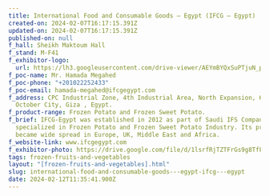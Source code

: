 ```yaml
---
title: International Food and Consumable Goods – Egypt (IFCG – Egypt)
created-on: 2024-02-07T16:17:15.391Z
updated-on: 2024-02-07T16:17:15.391Z
published-on: null
f_hall: Sheikh Maktoum Hall
f_stand: M-F41
f_exhibitor-logo:
  url: https://lh3.googleusercontent.com/drive-viewer/AEYmBYQxSuPTjuN_pBjbwqFlUWHzLYrXnTDm8onsHAbh0Vit9F2tguL7rsXKc_Ob8dpjnog7celK5SF2eSdB68YYH2Yto16J2g=s1600
f_poc-name: Mr. Hamada Megahed
f_poc-phone: "+201022252433"
f_poc-email: hamada-megahed@ifcgegypt.com
f_address: CPC Industrial Zone, 4th Industrial Area, North Expansion, 6th
  October City, Giza , Egypt.
f_product-range: Frozen Potato and Frozen Sweet Potato.
f_brief: IFCG-Egypt was established in 2012 as part of Saudi IFS Company. It is
  specialized in Frozen Potato and Frozen Sweet Potato Industry. Its products
  became wide spread in Europe, UK, Middle East and Africa.
f_website-link: www.ifcgegypt.com
f_exhibitor-photo: https://drive.google.com/file/d/1lsrfRjTZTFrGs9g8TfFvv-5W-JT4cz-M/view?usp=drive_link
tags: frozen-fruits-and-vegetables
layout: "[frozen-fruits-and-vegetables].html"
slug: international-food-and-consumable-goods---egypt-ifcg---egypt
date: 2024-02-12T11:35:41.900Z
---
```

